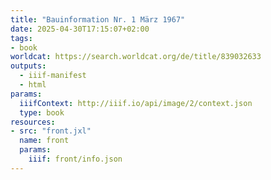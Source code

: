 ```yaml
---
title: "Bauinformation Nr. 1 März 1967"
date: 2025-04-30T17:15:07+02:00
tags:
- book
worldcat: https://search.worldcat.org/de/title/839032633
outputs:
  - iiif-manifest
  - html
params:
  iiifContext: http://iiif.io/api/image/2/context.json
  type: book
resources:
- src: "front.jxl"
  name: front
  params:
    iiif: front/info.json
---
```

